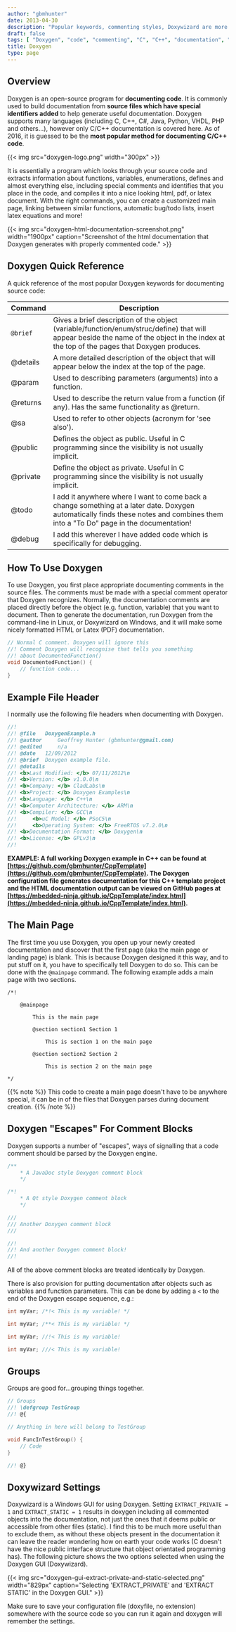 ```yaml
---
author: "gbmhunter"
date: 2013-04-30
description: "Popular keywords, commenting styles, Doxywizard are more info on the Doxygen documentation system for C/C++ code."
draft: false
tags: [ "Doxygen", "code", "commenting", "C", "C++", "documentation", "API", "Doxywizard" ]
title: Doxygen
type: page
---
```


## Overview

Doxygen is an open-source program for **documenting code**. It is commonly used to build documentation from **source files which have special identifiers added** to help generate useful documentation. Doxygen supports many languages (including C, C++, C#, Java, Python, VHDL, PHP and others...), however only C/C++ documentation is covered here. As of 2016, it is guessed to be the **most popular method for documenting C/C++ code**.

{{< img src="doxygen-logo.png" width="300px"  >}}

It is essentially a program which looks through your source code and extracts information about functions, variables, enumerations, defines and almost everything else, including special comments and identifies that you place in the code, and compiles it into a nice looking html, pdf, or latex document. With the right commands, you can create a customized main page, linking between similar functions, automatic bug/todo lists, insert latex equations and more!

{{< img src="doxygen-html-documentation-screenshot.png" width="1900px" caption="Screenshot of the html documentation that Doxygen generates with properly commented code."  >}}

## Doxygen Quick Reference

A quick reference of the most popular Doxygen keywords for documenting source code:

<table>
  <thead>
    <tr>
      <th>Command</th>
      <th>Description</th>
    </tr>
  </thead>
  <tbody>
    <tr>
      <td><code>@brief</code></td>
      <td>Gives a brief description of the object (variable/function/enum/struc/define) that will appear beside the name of the object in the index at the top of the pages that Doxygen produces.</td>
    </tr>
    <tr>
      <td>@details</td>
      <td>A more detailed description of the object that will appear below the index at the top of the page.</td>
    </tr>
    <tr>
      <td>@param</td>
      <td>Used to describing parameters (arguments) into a function.</td>
    </tr>
    <tr>
      <td>@returns</td>
      <td>Used to describe the return value from a function (if any). Has the same functionality as @return.</td>
    </tr>
    <tr>
      <td>@sa</td>
      <td>Used to refer to other objects (acronym for 'see also').</td>
    </tr>
    <tr>
      <td>@public</td>
      <td>Defines the object as public. Useful in C programming since the visibility is not usually implicit.</td>
    </tr>
    <tr>
      <td>@private</td>
      <td>Define the object as private. Useful in C programming since the visibility is not usually implicit.</td>
    </tr>
    <tr>
      <td>@todo</td>
      <td>I add it anywhere where I want to come back a change something at a later date. Doxygen automatically finds these notes and combines them into a "To Do" page in the documentation!</td>
    </tr>
    <tr>
      <td>@debug</td>
      <td>I add this wherever I have added code which is specifically for debugging.</td>
    </tr>
  </tbody>
</table>

## How To Use Doxygen

To use Doxygen, you first place appropriate documenting comments in the source files. The comments must be made with a special comment operator that Doxygen recognizes. Normally, the documentation comments are placed directly before the object (e.g. function, variable) that you want to document. Then to generate the documentation, run Doxygen from the command-line in Linux, or Doxywizard on Windows, and it will make some nicely formatted HTML or Latex (PDF) documentation.

```c
// Normal C comment. Doxygen will ignore this
//! Comment Doxygen will recognise that tells you something
//! about DocumentedFunction()
void DocumentedFunction() {
    // function code...
}
```

## Example File Header

I normally use the following file headers when documenting with Doxygen.

```c
//!
//! @file 	DoxygenExample.h
//! @author 	Geoffrey Hunter (gbmhunter@gmail.com)
//! @edited 	n/a
//! @date 	12/09/2012
//! @brief 	Doxygen example file.
//! @details
//!	<b>Last Modified: </b> 07/11/2012\n
//!	<b>Version: </b> v1.0.0\n
//!	<b>Company: </b> CladLabs\n
//!	<b>Project: </b> Doxygen Examples\n
//!	<b>Language: </b> C++\n
//!	<b>Computer Architecture: </b> ARM\n
//!	<b>Compiler: </b> GCC\n
//! 	<b>uC Model: </b> PSoC5\n
//! 	<b>Operating System: </b> FreeRTOS v7.2.0\n
//!	<b>Documentation Format: </b> Doxygen\n
//!	<b>License: </b> GPLv3\n
//!
```

**EXAMPLE: A full working Doxygen example in C++ can be found at [https://github.com/gbmhunter/CppTemplate](https://github.com/gbmhunter/CppTemplate). The Doxygen configuration file generates documentation for this C++ template project and the HTML documentation output can be viewed on GitHub pages at [https://mbedded-ninja.github.io/CppTemplate/index.html](https://mbedded-ninja.github.io/CppTemplate/index.html).**

## The Main Page

The first time you use Doxygen, you open up your newly created documentation and discover that the first page (aka the main page or landing page) is blank. This is because Doxygen designed it this way, and to put stuff on it, you have to specifically tell Doxygen to do so. This can be done with the `@mainpage` command. The following example adds a main page with two sections.

```text
/*!

    @mainpage

        This is the main page

        @section section1 Section 1

            This is section 1 on the main page

        @section section2 Section 2

            This is section 2 on the main page

*/
```

{{% note %}}
This code to create a main page doesn't have to be anywhere special, it can be in of the files that Doxygen parses during document creation.
{{% /note %}}

## Doxygen "Escapes" For Comment Blocks

Doxygen supports a number of "escapes", ways of signalling that a code comment should be parsed by the Doxygen engine.

```c
/**
    * A JavaDoc style Doxygen comment block
    */

/*!
    * A Qt style Doxygen comment block
    */

///
/// Another Doxygen comment block
///

//!
//! And another Doxygen comment block!
//!
```

All of the above comment blocks are treated identically by Doxygen.

There is also provision for putting documentation after objects such as variables and function parameters. This can be done by adding a `<` to the end of the Doxygen escape sequence, e.g.:

```c    
int myVar; /*!< This is my variable! */

int myVar; /**< This is my variable! */

int myVar; //!< This is my variable!

int myVar; ///< This is my variable!
```

## Groups

Groups are good for...grouping things together.

```c    
// Groups
//! \defgroup TestGroup
//! @{

// Anything in here will belong to TestGroup

void FuncInTestGroup() {
    // Code
}

//! @}
```

## Doxywizard Settings

Doxywizard is a Windows GUI for using Doxygen. Setting `EXTRACT_PRIVATE = 1` and `EXTRACT_STATIC = 1` results in doxygen including all commented objects into the documentation, not just the ones that it deems public or accessible from other files (static). I find this to be much more useful than to exclude them, as without these objects present in the documentation it can leave the reader wondering how on earth your code works (C doesn't have the nice public interface structure that object orientated programming has). The following picture shows the two options selected when using the Doxygen GUI (Doxywizard).

{{< img src="doxygen-gui-extract-private-and-static-selected.png" width="829px" caption="Selecting 'EXTRACT_PRIVATE' and 'EXTRACT STATIC' in the Doxygen GUI."  >}}

Make sure to save your configuration file (doxyfile, no extension) somewhere with the source code so you can run it again and doxygen will remember the settings.